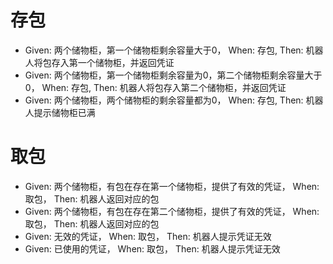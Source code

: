# 存包
- Given: 两个储物柜，第一个储物柜剩余容量大于0， When: 存包, Then: 机器人将包存入第一个储物柜，并返回凭证
- Given: 两个储物柜，第一个储物柜剩余容量为0，第二个储物柜剩余容量大于0， When: 存包, Then: 机器人将包存入第二个储物柜，并返回凭证
- Given: 两个储物柜，两个储物柜的剩余容量都为0， When: 存包, Then: 机器人提示储物柜已满

# 取包
- Given: 两个储物柜，有包在存在第一个储物柜，提供了有效的凭证， When: 取包， Then: 机器人返回对应的包
- Given: 两个储物柜，有包在存在第二个储物柜，提供了有效的凭证， When: 取包， Then: 机器人返回对应的包
- Given: 无效的凭证， When: 取包， Then: 机器人提示凭证无效
- Given: 已使用的凭证， When: 取包， Then: 机器人提示凭证无效


